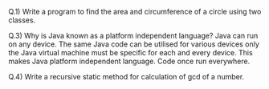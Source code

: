 Q.1) Write a program to find the area and circumference of a circle using two classes.


Q.3) Why is Java known as a platform independent language?
Java can run on any device. The same Java code can be utilised for various devices only the Java virtual machine must be specific for each and every device. This makes Java platform independent language. Code once run everywhere.

Q.4) Write a recursive static method for calculation of gcd of a number.

